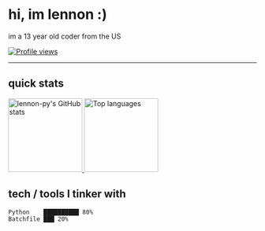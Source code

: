 # hi, im lennon :)

im a 13 year old coder from the US

[![Profile views](https://komarev.com/ghpvc/?username=lennon-py&color=blue)](https://github.com/lennon-py)

---

## quick stats
<p align="left">
  <a href="https://github.com/lennon-py">
    <img height="150" src="https://github-readme-stats.vercel.app/api?username=lennon-py&show_icons=true&count_private=true&theme=github_dark&hide_rank=true" alt="lennon-py's GitHub stats" />
  </a>
  <a href="https://github.com/lennon-py">
    <img height="150" src="https://github-readme-stats.vercel.app/api/top-langs/?username=lennon-py&layout=compact&theme=github_dark&hide=HTML" alt="Top languages" />
  </a>
</p>



## tech / tools I tinker with
```text
Python    ██████████ 80%
Batchfile ███ 20%

